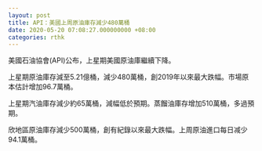 ```yaml
---
layout: post
title: API：美國上周原油庫存減少480萬桶　
date: 2020-05-20 07:08:27.000000000 +08:00
categories: rthk
---
```


美國石油協會(API)公布，上星期美國原油庫繼續下降。

上星期原油庫存減至5.21億桶，減少480萬桶，創2019年以來最大跌幅。市場原本估計增加96.7萬桶。

上星期汽油庫存減少約65萬桶，減幅低於預期。蒸餾油庫存增加510萬桶，多過預期。

欣地區原油庫存減少500萬桶，創有紀錄以來最大跌幅。上周原油進口每日减少94.1萬桶。
